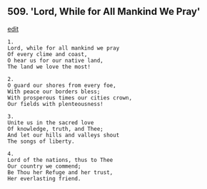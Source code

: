 
## 509.  'Lord, While for All Mankind We Pray'
[edit](https://docs.google.com/document/d/1pNteo9Nvt0jx94lhtCj1Lf84LBGnFVU1/edit?mode=html)



    1.
    Lord, while for all mankind we pray
    Of every clime and coast,
    O hear us for our native land,
    The land we love the most!

    2.
    O guard our shores from every foe,
    With peace our borders bless;
    With prosperous times our cities crown,
    Our fields with plenteousness!

    3.
    Unite us in the sacred love
    Of knowledge, truth, and Thee;
    And let our hills and valleys shout
    The songs of liberty.

    4.
    Lord of the nations, thus to Thee
    Our country we commend;
    Be Thou her Refuge and her trust,
    Her everlasting friend.
